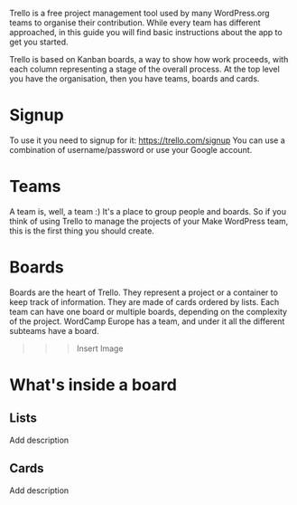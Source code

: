 Trello is a free project management tool used by many WordPress.org teams to organise their contribution.
While every team has different approached, in this guide you will find basic instructions about the app to get you started.

Trello is based on Kanban boards, a way to show how work proceeds, with each column representing a stage of the overall process.
At the top level you have the organisation, then you have teams, boards and cards. 

Signup
======
To use it you need to signup for it: https://trello.com/signup
You can use a combination of username/password or use your Google account. 

Teams
=====
A team is, well, a team :) It's a place to group people and boards. So if you think of using Trello to manage the projects of your Make WordPress team, this is the first thing you should create.


Boards
======
Boards are the heart of Trello. They represent a project or a container to keep track of information. They are made of cards ordered by lists. 
Each team can have one board or multiple boards, depending on the complexity of the project. WordCamp Europe has a team, and under it all the different subteams have a board.

>>> Insert Image

What's inside a board
=====================

Lists
-----
Add description

Cards
-----
Add description




